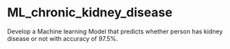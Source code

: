 # ML_chronic_kidney_disease
Develop a Machine learning  Model that predicts whether person has kidney disease or not with accuracy of 97.5%.
